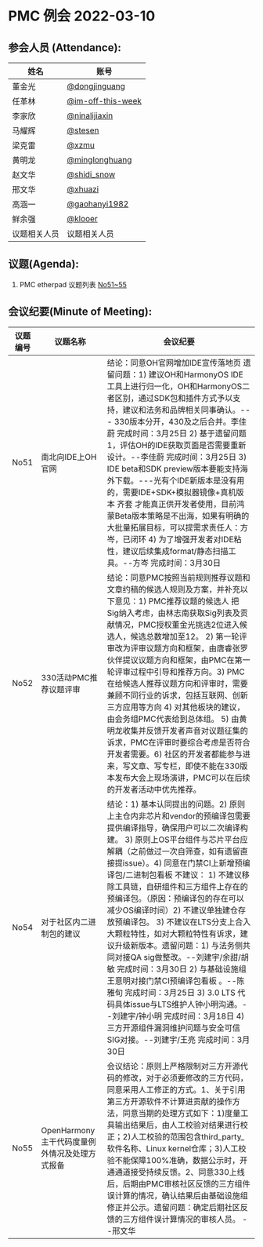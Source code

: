 # PMC 例会 2022-03-10

## 参会人员 (Attendance):

| 姓名     | 账号                                       |
| ------ | ---------------------------------------- |
| 董金光    | [@dongjinguang](https://gitee.com/dongjinguang) |
| 任革林    | [@im-off-this-week](https://gitee.com/im-off-this-week) |
| 李家欣    | [@ninalijiaxin](https://gitee.com/ninalijiaxin) |
| 马耀辉    | [@stesen](https://gitee.com/stesen)      |
| 梁克雷    | [@xzmu](https://gitee.com/xzmu)          |
| 黄明龙    | [@minglonghuang](https://gitee.com/minglonghuang) |
| 赵文华    | [@shidi_snow](https://gitee.com/shidi_snow) |
| 邢文华    | [@xhuazi](https://gitee.com/xhuazi)      |
| 高涵一    | [@gaohanyi1982](https://gitee.com/gaohanyi1982) |
| 鲜余强    | [@klooer](https://gitee.com/klooer)      |
| 议题相关人员 | 议题相关人员                                   |

## 议题(Agenda):

1. PMC etherpad 议题列表 [No51~55](https://gitee.com/link?target=https%3A%2F%2Fetherpad.openharmony.cn%2Fp%2Fpmc)

## 会议纪要(Minute of Meeting):

| 议题编号 | 议题名称                         | 会议纪要                                     |
| ---- | ---------------------------- | ---------------------------------------- |
| No51 | 南北向IDE上OH官网                  | 结论：同意OH官网增加IDE宣传落地页 遗留问题：1)    建议OH和HarmonyOS IDE工具上进行归一化，OH和HarmonyOS二者区别，通过SDK包和插件方式予以支持，建议和法务和品牌相关同事确认。--- 330版本分开，430及之后合并。李佳蔚 完成时间：3月25日  2)  基于遗留问题1，评估OH的IDE获取页面是否需要重新设计。--李佳蔚 完成时间：3月25日  3) IDE beta和SDK preview版本要能支持海外下载。---光有个IDE新版本是没有用的，需要IDE+SDK+模拟器镜像+真机版本 齐套 才能真正供开发者使用，目前鸿蒙Beta版本策略是不出海，如果有明确的大批量拓展目标，可以提需求责任人：方岑，已闭环  4) 为了增强开发者对IDE粘性，建议后续集成format/静态扫描工具。--方岑 完成时间：3月30日 |
| No52 | 330活动PMC推荐议题评审               | 结论：同意PMC按照当前规则推荐议题和文章约稿的候选人规则及方案，并补充以下意见：1)  PMC推荐议题的候选人 把 Sig纳入考虑，由林志南获取Sig列表及贡献情况，PMC授权董金光挑选2位进入候选人，候选总数增加至12。 2)  第一轮评审改为评审议题方向和框架，由唐睿张罗伙伴提议议题方向和框架，由PMC在第一轮评审过程中引导和推荐方向。3)  PMC在给候选人推荐议题方向和评审时，需要兼顾不同行业的诉求，包括互联网、创新三方应用等方向   4)  对其他板块的建议，由会务组PMC代表给到总体组。 5)  由黄明龙收集并反馈开发者声音对议题征集的诉求，PMC在评审时要综合考虑是否符合开发者需要。6)  社区的开发者都能参与进来，写文章、写专栏，即使不能在330版本发布大会上现场演讲，PMC可以在后续的开发者活动中优先推荐。 |
| No54 | 对于社区内二进制包的建议                 | 结论：1)  基本认同提出的问题。2)  原则上主仓内非芯片和vendor的预编译包需要提供编译指导，确保用户可以二次编译构建。 3)  原则上OS平台组件与芯片平台应解耦（之前做过一次自筛查，如有遗留直接提issue）。4)  同意在门禁CI上新增预编译包/二进制包看板  不建议： 1)  不建议移除工具链，自研组件和三方组件上存在的预编译包。（原因：预编译包的存在可以减少OS编译时间）2)  不建议单独建仓存放预编译包。   3)  不建议在LTS分支上合入大颗粒特性，如对大颗粒特性有诉求，建议升级新版本。遗留问题：1)  与法务侧共同对接QA sig做整改。--刘建宇/余甜/胡敏 完成时间：3月30日   2)  与基础设施组王意明对接门禁CI预编译包看板 。--陈雅旬 完成时间：3月25日         3) 3.0 LTS 代码具体issue与LTS维护人钟小明沟通。--刘建宇/钟小明 完成时间：3月18日   4) 三方开源组件漏洞维护问题与安全可信SIG对接。--刘建宇/王亮 完成时间：3月30日 |
| No55 | OpenHarmony主干代码度量例外情况及处理方式报备 | 会议结论：原则上严格限制对三方开源代码的修改，对于必须要修改的三方代码，同意采用人工修正的方式。1、关于引用第三方开源软件不计算进贡献的操作方法，同意当期的处理方式如下：1)度量工具输出结果后，由人工校验对结果进行校正；2)人工校验的范围包含third_party_软件名称、Linux kernel仓库；3)人工校验不能保障100%准确，数据公示时，开通通道接受持续反馈。2、同意330上线后，后期由PMC审核社区反馈的三方组件误计算的情况，确认结果后由基础设施组修正并公示。遗留问题：确定后期社区反馈的三方组件误计算情况的审核人员。 --邢文华 |



